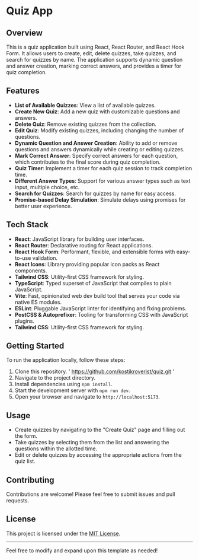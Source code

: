 # Quiz App

## Overview

This is a quiz application built using React, React Router, and React Hook Form. It allows users to create, edit, delete quizzes, take quizzes, and search for quizzes by name. The application supports dynamic question and answer creation, marking correct answers, and provides a timer for quiz completion.

## Features

- **List of Available Quizzes**: View a list of available quizzes.
- **Create New Quiz**: Add a new quiz with customizable questions and answers.
- **Delete Quiz**: Remove existing quizzes from the collection.
- **Edit Quiz**: Modify existing quizzes, including changing the number of questions.
- **Dynamic Question and Answer Creation**: Ability to add or remove questions and answers dynamically while creating or editing quizzes.
- **Mark Correct Answer**: Specify correct answers for each question, which contributes to the final score during quiz completion.
- **Quiz Timer**: Implement a timer for each quiz session to track completion time.
- **Different Answer Types**: Support for various answer types such as text input, multiple choice, etc.
- **Search for Quizzes**: Search for quizzes by name for easy access.
- **Promise-based Delay Simulation**: Simulate delays using promises for better user experience.

## Tech Stack

- **React**: JavaScript library for building user interfaces.
- **React Router**: Declarative routing for React applications.
- **React Hook Form**: Performant, flexible, and extensible forms with easy-to-use validation.
- **React Icons**: Library providing popular icon packs as React components.
- **Tailwind CSS**: Utility-first CSS framework for styling.
- **TypeScript**: Typed superset of JavaScript that compiles to plain JavaScript.
- **Vite**: Fast, opinionated web dev build tool that serves your code via native ES modules.
- **ESLint**: Pluggable JavaScript linter for identifying and fixing problems.
- **PostCSS & Autoprefixer**: Tooling for transforming CSS with JavaScript plugins.
- **Tailwind CSS**: Utility-first CSS framework for styling.

## Getting Started

To run the application locally, follow these steps:

1. Clone this repository. ' https://github.com/kostikroverist/quiz.git '
2. Navigate to the project directory.
3. Install dependencies using `npm install`.
4. Start the development server with `npm run dev`.
5. Open your browser and navigate to `http://localhost:5173`.

## Usage

- Create quizzes by navigating to the "Create Quiz" page and filling out the form.
- Take quizzes by selecting them from the list and answering the questions within the allotted time.
- Edit or delete quizzes by accessing the appropriate actions from the quiz list.

## Contributing

Contributions are welcome! Please feel free to submit issues and pull requests.

## License

This project is licensed under the [MIT License](LICENSE).

---

Feel free to modify and expand upon this template as needed!